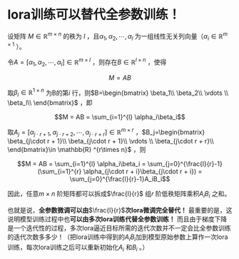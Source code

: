# lora训练可以替代全参数训练！

设矩阵 $M\in \mathbb{R} ^{m\times n}$ 的秩为 $l$ ，且$\alpha_1 ,\alpha_2, \cdots , \alpha_l$ 为一组线性无关列向量（$\alpha_i \in \mathbb{R} ^{m\times 1}$ ）。

令$A=[ \alpha_1 ,\alpha_2, \cdots , \alpha_l]\in \mathbb{R} ^{m\times l}$ ，则存在$B\in \mathbb{R} ^{l\times n}$ ，使得

$$M = AB$$

取$\beta_i \in \mathbb{R} ^{1\times n}$ 为B的第$i$ 行，则$B=\begin{bmatrix} \beta_1\\ \beta_2\\ \vdots \\ \beta_l\\ \end{bmatrix}$ ，即

$$M = AB = \sum_{i=1}^{l} \alpha_i\beta_i$$

取$A_j=[ \alpha_{j\cdot r + 1} ,\alpha_{j\cdot r + 2}, \cdots , \alpha_{j\cdot r + r}]\in \mathbb{R} ^{m\times r}$ ，$B_j=\begin{bmatrix} \beta_{j\cdot r + 1}\\ \beta_{j\cdot r + 1}\\ \vdots \\ \beta_{j\cdot r + r}\\ \end{bmatrix}\in \mathbb{R} ^{r\times n}$ ，则

$$M = AB = \sum_{i=1}^{l} \alpha_i\beta_i = \sum_{j=0}^{\frac{l}{r}-1}(\sum_{i=1}^{r} \alpha_{j\cdot r + i}\beta_{j\cdot r + i}) = \sum_{j=0}^{\frac{l}{r}-1}A_iB_i$$

因此，任意$m\times n$ 阶矩阵都可以拆成$\frac{l}{r}$ 组$r$ 阶低秩矩阵乘积$A_iB_i$ 之和。

也就是说，**全参数微调可以由**$\frac{l}{r}$**次lora微调完全替代！** 最重要的是，这说明模型训练过程中也**可以由多次lora训练代替全参数训练！** 而且由于梯度下降是一个迭代性的过程，多次lora逼近目标所需的迭代次数并不一定会比全参数训练的迭代次数多多少！（把lora训练中得到的$A_iB_i$加到模型原始参数上算作一次lora训练，每次lora训练之后可以重新初始化$A_i$ 和$B_i$ 。）

